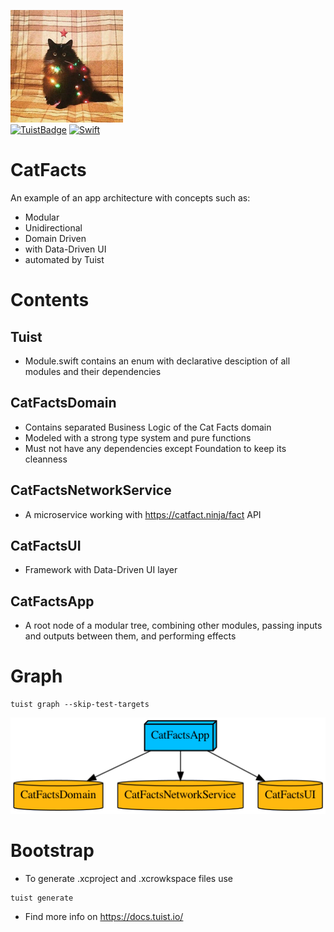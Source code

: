 ![cat](Targets/CatFactsApp/Resources/Media.xcassets/AppIcon.appiconset/180.png)\
[![TuistBadge](https://img.shields.io/badge/Powered%20by-Tuist-blue)](https://tuist.io)
[![Swift](https://github.com/vsnv/CatFacts/actions/workflows/CatFacts.yml/badge.svg)](https://github.com/vsnv/CatFacts/actions/workflows/CatFacts.yml)

# CatFacts
An example of an app architecture with concepts such as:
- Modular 
- Unidirectional 
- Domain Driven 
- with Data-Driven UI
- automated by Tuist

# Contents
## Tuist
- Module.swift contains an enum with declarative desciption of all modules and their dependencies

## CatFactsDomain
- Contains separated Business Logic of the Cat Facts domain
- Modeled with a strong type system and pure functions
- Must not have any dependencies except Foundation to keep its cleanness

## CatFactsNetworkService
- A microservice working with https://catfact.ninja/fact API

## CatFactsUI
- Framework with Data-Driven UI layer

## CatFactsApp
- A root node of a modular tree, combining other modules, passing inputs and outputs between them, and performing effects

# Graph
```
tuist graph --skip-test-targets
```
![graph](graph.png)

# Bootstrap
- To generate .xcproject and .xcrowkspace files use
```
tuist generate
```
- Find more info on https://docs.tuist.io/
